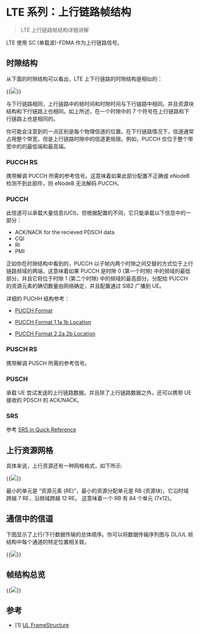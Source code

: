 # LTE 系列：上行链路帧结构


> LTE 上行链路帧结构详细讲解

<!--more-->

LTE 使用 SC (单载波)-FDMA 作为上行链路信号。

## 时隙结构

从下面的时隙结构可以看出，LTE 上下行链路的时隙结构是相似的：

{{<image src="https://fastly.jsdelivr.net/gh/techkoala/techkoala.github.io@master/images/WirelessCommunication/LTE/LTE-UL-FS/FDD_UL_FrameStructure_Symbols.png" caption="上行时隙结构">}}

与下行链路相同，上行链路中的帧时间和时隙时间与下行链路中相同。并且资源块结构和下行链路上也相同。如上所述，在一个时隙中的 7 个符号在上行链路和下行链路上也是相同的。

你可能会注意到的一点区别是每个物理信道的位置。在下行链路情况下，信道通常占用整个带宽，但是上行链路时隙中的信道更局限。例如，PUCCH 仅位于整个带宽中的的最低端和最高端。

### PUCCH RS

携带解调 PUCCH 所需的参考信号。这意味着如果此部分配置不正确或 eNodeB 检测不到此部件，则 eNodeB 无法解码 PUCCH。

### PUCCH

此信道可以承载大量信息(UCI)，但根据配置的不同，它只能承载以下信息中的一部分：

- ACK/NACK for the recieved PDSCH data
- CQI
- RI
- PMI

正如你在时隙结构中看到的，PUCCH 以子帧内两个时隙之间交替的方式位于上行链路频域的两端，这意味着如果 PUCCH 是时隙 0 (第一个时隙) 中的频域的最低部分，并且它将位于时隙 1 (第二个时隙) 中的频域的最高部分。分配给 PUCCH 的资源元素的确切数量由网络确定，并且配置通过 SIB2 广播到 UE。

详细的 PUCHH 结构参考：

- [PUCCH Format](http://www.sharetechnote.com/html/Handbook_LTE_PUCCH_Format.html)

- [PUCCH Format 1,1a,1b Location](http://www.sharetechnote.com/html/Handbook_LTE_PUCCH_Format1_Location.html)

- [PUCCH Format 2,2a,2b Location](http://www.sharetechnote.com/html/Handbook_LTE_PUCCH_Format2_Location.html)

### PUSCH RS

携带解调 PUSCH 所需的参考信号。

### PUSCH

承载 UE 尝试发送的上行链路数据。并且除了上行链路数据之外，还可以携带 UE 接收的 PDSCH 的 ACK/NACK。

### SRS

参考 [SRS in Quick Reference](http://www.sharetechnote.com/html/Handbook_LTE_SRS.html)

## 上行资源网格

具体来说，上行资源还有一种网格格式，如下所示:

{{<image src="https://fastly.jsdelivr.net/gh/techkoala/techkoala.github.io@master/images/WirelessCommunication/LTE/LTE-UL-FS/36_211_Fig5_2_1-1_UL_ResourceGrid.png" caption="上行资源网格">}}

最小的单元是 “资源元素 (RE)”，最小的资源分配单元是 RB (资源块)，它沿时域跨越 7 RE，沿频域跨越 12 RE。 这意味着一个 RB 有 84 个单元 (7x12)。

## 通信中的信道

下图显示了上行/下行数据传输的总体顺序。你可以将数据传输序列图与 DL/UL 帧结构中每个通道的特定位置相关联。

{{<image src="https://fastly.jsdelivr.net/gh/techkoala/techkoala.github.io@master/images/WirelessCommunication/LTE/LTE-UL-FS/ChannelFlow_Small.png" caption="LTE 上下行传输顺序图">}}

## 帧结构总览

{{<image src="https://fastly.jsdelivr.net/gh/techkoala/techkoala.github.io@master/images/WirelessCommunication/LTE/LTE-UL-FS/UL_SlotStructure_Constellation.png" caption="上行帧结构概览">}}

## 参考

- [1] [UL FrameStructure](http://www.sharetechnote.com/html/FrameStructure_UL.html)

